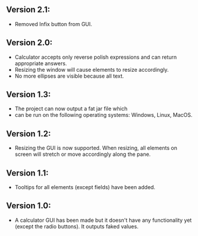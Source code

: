 ## Version 2.1:

- Removed Infix button from GUI.


## Version 2.0:

- Calculator accepts only reverse polish expressions and can return appropriate answers.
- Resizing the window will cause elements to resize accordingly.
- No more ellipses are visible because all text.


## Version 1.3:

- The project can now output a fat jar file which
- can be run on the following operating systems: Windows, Linux, MacOS.


## Version 1.2:

- Resizing the GUI is now supported. When resizing, all elements on screen will stretch or move accordingly along the pane.


## Version 1.1:

- Tooltips for all elements (except fields) have been added.


## Version 1.0:

- A calculator GUI has been made but it doesn't have any functionality yet (except the radio buttons). It outputs faked values.